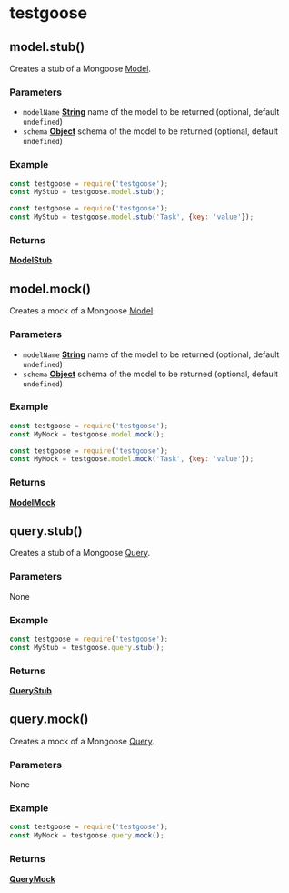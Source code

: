 # testgoose
## model.stub()
Creates a stub of a Mongoose [Model](http://mongoosejs.com/docs/api.html#model-js).

### Parameters
- `modelName` **[String](https://developer.mozilla.org/en-US/docs/Web/JavaScript/Reference/Global_Objects/String)** name of the model to be returned (optional, default `undefined`)
- `schema` **[Object](https://developer.mozilla.org/en-US/docs/Web/JavaScript/Reference/Global_Objects/Object)** schema of the model to be returned (optional, default `undefined`)

### Example
```javascript
const testgoose = require('testgoose');
const MyStub = testgoose.model.stub();
```
```javascript
const testgoose = require('testgoose');
const MyStub = testgoose.model.stub('Task', {key: 'value'});
```

### Returns
**[ModelStub](/docs/model-stub.md)**


## model.mock()
Creates a mock of a Mongoose [Model](http://mongoosejs.com/docs/api.html#model-js).

### Parameters
- `modelName` **[String](https://developer.mozilla.org/en-US/docs/Web/JavaScript/Reference/Global_Objects/String)** name of the model to be returned (optional, default `undefined`)
- `schema` **[Object](https://developer.mozilla.org/en-US/docs/Web/JavaScript/Reference/Global_Objects/Object)** schema of the model to be returned (optional, default `undefined`)

### Example
```javascript
const testgoose = require('testgoose');
const MyMock = testgoose.model.mock();
```
```javascript
const testgoose = require('testgoose');
const MyMock = testgoose.model.mock('Task', {key: 'value'});
```

### Returns
**[ModelMock](/docs/model-mock.md)**


## query.stub()
Creates a stub of a Mongoose [Query](http://mongoosejs.com/docs/api.html#Query).

### Parameters
None

### Example
```javascript
const testgoose = require('testgoose');
const MyStub = testgoose.query.stub();
```

### Returns
**[QueryStub](/docs/query-stub.md)**


## query.mock()
Creates a mock of a Mongoose [Query](http://mongoosejs.com/docs/api.html#Query).

### Parameters
None

### Example
```javascript
const testgoose = require('testgoose');
const MyMock = testgoose.query.mock();
```

### Returns
**[QueryMock](/docs/query-mock.md)**
